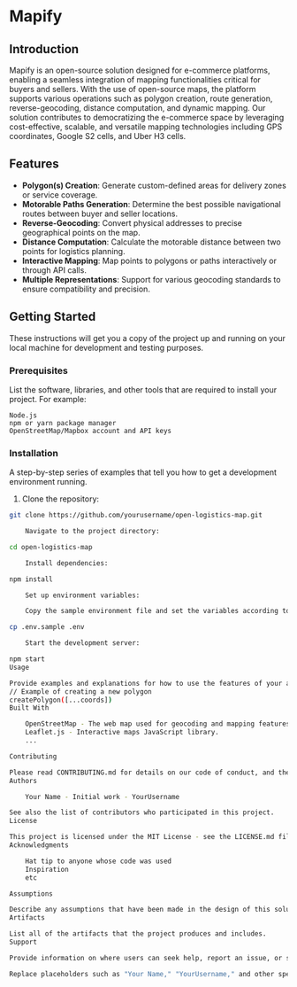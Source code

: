 # Mapify

## Introduction

Mapify is an open-source solution designed for e-commerce platforms, enabling a seamless integration of mapping functionalities critical for buyers and sellers. With the use of open-source maps, the platform supports various operations such as polygon creation, route generation, reverse-geocoding, distance computation, and dynamic mapping. Our solution contributes to democratizing the e-commerce space by leveraging cost-effective, scalable, and versatile mapping technologies including GPS coordinates, Google S2 cells, and Uber H3 cells.

## Features

- **Polygon(s) Creation**: Generate custom-defined areas for delivery zones or service coverage.
- **Motorable Paths Generation**: Determine the best possible navigational routes between buyer and seller locations.
- **Reverse-Geocoding**: Convert physical addresses to precise geographical points on the map.
- **Distance Computation**: Calculate the motorable distance between two points for logistics planning.
- **Interactive Mapping**: Map points to polygons or paths interactively or through API calls.
- **Multiple Representations**: Support for various geocoding standards to ensure compatibility and precision.

## Getting Started

These instructions will get you a copy of the project up and running on your local machine for development and testing purposes.

### Prerequisites

List the software, libraries, and other tools that are required to install your project. For example:

    Node.js
    npm or yarn package manager
    OpenStreetMap/Mapbox account and API keys


### Installation

A step-by-step series of examples that tell you how to get a development environment running.

1. Clone the repository:
```bash
git clone https://github.com/yourusername/open-logistics-map.git

    Navigate to the project directory:

cd open-logistics-map

    Install dependencies:

npm install

    Set up environment variables:

    Copy the sample environment file and set the variables according to your configuration.

cp .env.sample .env

    Start the development server:

npm start
Usage

Provide examples and explanations for how to use the features of your application. Include code blocks and screenshots if necessary to demonstrate the functionality.
// Example of creating a new polygon
createPolygon([...coords])
Built With

    OpenStreetMap - The web map used for geocoding and mapping features.
    Leaflet.js - Interactive maps JavaScript library.
    ...

Contributing

Please read CONTRIBUTING.md for details on our code of conduct, and the process for submitting pull requests to us.
Authors

    Your Name - Initial work - YourUsername

See also the list of contributors who participated in this project.
License

This project is licensed under the MIT License - see the LICENSE.md file for details.
Acknowledgments

    Hat tip to anyone whose code was used
    Inspiration
    etc

Assumptions

Describe any assumptions that have been made in the design of this solution.
Artifacts

List all of the artifacts that the project produces and includes.
Support

Provide information on where users can seek help, report an issue, or suggest improvements.

Replace placeholders such as "Your Name," "YourUsername," and other specifics with actual details pertaining to your project. Adjust this template to fit any additional sections you might require or to expand on the ones provided